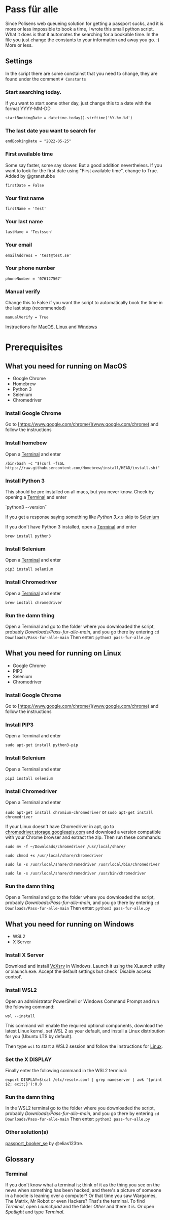 # Pass für alle

Since Polisens web queueing solution for getting a passport sucks, and it is more or less impossible to book a time, I wrote this small python script. What it does is that it automates the searching for a bookable time. In the file you just change the constants to your information and away you go. :) More or less.

## Settings

In the script there are some constainst that you need to change, they are found under the comment `# Constants`

### Start searching today.

If you want to start some other day, just change this to a date with the format YYYY-MM-DD

`startBookingDate = datetime.today().strftime('%Y-%m-%d')`

### The last date you want to search for

`endBookingDate = "2022-05-25"`

### First available time

Some say faster, some say slower. But a good addition nevertheless. If you want to look for the first date using "First available time", change to True. Added by @granstubbe

`firstDate = False`

### Your first name

`firstName = 'Test'`

### Your last name

`lastName = 'Testsson'`

### Your email

`emailAddress = 'test@test.se'`

### Your phone number

`phoneNumber = '076127567'`

### Manual verify

Change this to False if you want the script to automatically book the time in the last step (recommended)

`manualVerify = True`

Instructions for [MacOS](#what-you-need-for-running-on-macos), [Linux](#what-you-need-for-running-on-linux) and [Windows](#what-you-need-for-running-on-windows)

# Prerequisites

## What you need for running on MacOS

* Google Chrome
* Homebrew
* Python 3
* Selenium
* Chromedriver

### Install Google Chrome
Go to [https://www.google.com/chrome/](www.google.com/chrome) and follow the instructions

### Install homebew
Open a [Terminal](#terminal) and enter

`/bin/bash -c "$(curl -fsSL https://raw.githubusercontent.com/Homebrew/install/HEAD/install.sh)"`

### Install Python 3
This should be pre installed on all macs, but you never know. Check by opening a [Terminal](#terminal) and enter

`python3 --version``

If you get a response saying something like *Python 3.x.x* skip to [Selenium](#install-selenium)

If you don't have Python 3 installed, open a [Terminal](#terminal) and enter

`brew install python3`

### Install Selenium
Open a [Terminal](#terminal) and enter

`pip3 install selenium`

### Install Chromedriver
Open a [Terminal](#terminal) and enter

`brew install chromedriver`

### Run the damn thing
Open a Terminal and go to the folder where you downloaded the script, probably *Downloads/Pass-fur-alle-main*, and you go there by entering `cd Downloads/Pass-fur-alle-main`
Then enter: `python3 pass-fur-alle.py`

## What you need for running on Linux

* Google Chrome
* PIP3
* Selenium
* Chromedriver

### Install Google Chrome
Go to [https://www.google.com/chrome/](www.google.com/chrome) and follow the instructions

### Install PIP3
Open a Terminal and enter

`sudo apt-get install python3-pip`

### Install Selenium
Open a Terminal and enter

`pip3 install selenium`

### Install Chromedriver
Open a Terminal and enter

`sudo apt-get install chromium-chromedriver`
or
`sudo apt-get install chromedriver`

If your Linux doesn't have Chomedriver in apt, go to [chromedriver.storage.googleapis.com](https://chromedriver.storage.googleapis.com/index.html) and download a version compatible with your Chrome browser and extract the zip. Then run these commands:

`sudo mv -f ~/Downloads/chromedriver /usr/local/share/`

`sudo chmod +x /usr/local/share/chromedriver`

`sudo ln -s /usr/local/share/chromedriver /usr/local/bin/chromedriver`

`sudo ln -s /usr/local/share/chromedriver /usr/bin/chromedriver`

### Run the damn thing
Open a Terminal and go to the folder where you downloaded the script, probably *Downloads/Pass-fur-alle-main*, and you go there by entering `cd Downloads/Pass-fur-alle-main`
Then enter: `python3 pass-fur-alle.py`

## What you need for running on Windows

* WSL2
* X Server

### Install X Server

Download and install [VcXsrv](https://sourceforge.net/projects/vcxsrv/) in Windows. Launch it using the XLaunch utility or xlaunch.exe. Accept the default settings but check 'Disable access control'.

### Install WSL2 

Open an administrator PowerShell or Windows Command Prompt and run the folowing command:

`wsl --install`

This command will enable the required optional components, download the latest Linux kernel, set WSL 2 as your default, and install a Linux distribution for you (Ubuntu LTS by default).

Then type `wsl` to start a WSL2 session and follow the instructions for [Linux](#what-you-need-for-running-on-linux).

### Set the X DISPLAY

Finally enter the following command in the WSL2 terminal:

`export DISPLAY=$(cat /etc/resolv.conf | grep nameserver | awk '{print $2; exit;}'):0.0`

### Run the damn thing
In the WSL2 terminal go to the folder where you downloaded the script, probably *Downloads/Pass-fur-alle-main*, and you go there by entering `cd Downloads/Pass-fur-alle-main`
Then enter: `python3 pass-fur-alle.py`

### Other solution(s)

[passport_booker_se](https://github.com/elias123tre/passport_booker_se) by @elias123tre.

## Glossary

### Terminal
If you don't know what a terminal is; think of it as the thing you see on the news when something has been hacked, and there's a picture of someone in a hoodie is leaning over a computer? Or that time you saw Wargames, The Matrix, Mr Robot or even Hackers? That's the terminal.
To find *Terminal*, open *Launchpad* and the folder *Other* and there it is. Or open *Spotlight* and type *Terminal*.
